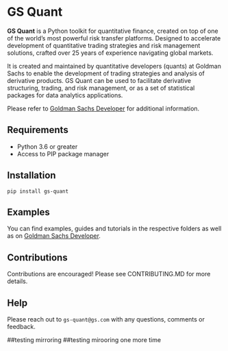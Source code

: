 # GS Quant

**GS Quant** is a Python toolkit for quantitative finance, created on top of one of the world’s most powerful risk transfer platforms. Designed to accelerate development of quantitative trading strategies and risk management solutions, crafted over 25 years of experience navigating global markets.

It is created and maintained by quantitative developers (quants) at Goldman Sachs to enable the development of trading strategies and analysis of derivative products. GS Quant can be used to facilitate derivative structuring, trading, and risk management, or as a set of statistical packages for data analytics applications.

Please refer to [Goldman Sachs Developer](https://developer.gs.com/docs/gsquant/) for additional information.

## Requirements

* Python 3.6 or greater
* Access to PIP package manager

## Installation

```
pip install gs-quant
```

## Examples

You can find examples, guides and tutorials in the respective folders as well as on [Goldman Sachs Developer](https://developer.gs.com/docs/gsquant/).

## Contributions

Contributions are encouraged! Please see CONTRIBUTING.MD for more details.

## Help

Please reach out to `gs-quant@gs.com` with any questions, comments or feedback.

##testing mirroring
##testing mirooring one more time